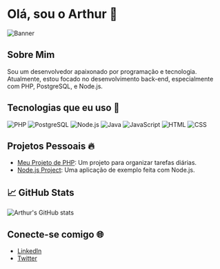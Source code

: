# Olá, sou o Arthur 👋

![Banner](https://via.placeholder.com/1200x400/0000FF/808080?text=Welcome+to+my+GitHub)

## Sobre Mim

Sou um desenvolvedor apaixonado por programação e tecnologia. Atualmente, estou focado no desenvolvimento back-end, especialmente com PHP, PostgreSQL, e Node.js.

## Tecnologias que eu uso 🚀

![PHP](https://img.shields.io/badge/PHP-007BFF?style=for-the-badge&logo=php&logoColor=white)
![PostgreSQL](https://img.shields.io/badge/PostgreSQL-336791?style=for-the-badge&logo=postgresql&logoColor=white)
![Node.js](https://img.shields.io/badge/Node.js-339933?style=for-the-badge&logo=node.js&logoColor=white)
![Java](https://img.shields.io/badge/Java-FF0000?style=for-the-badge&logo=java&logoColor=white)
![JavaScript](https://img.shields.io/badge/JavaScript-F7DF1E?style=for-the-badge&logo=javascript&logoColor=black)
![HTML](https://img.shields.io/badge/HTML-FF0000?style=for-the-badge&logo=html5&logoColor=white)
![CSS](https://img.shields.io/badge/CSS-1572B6?style=for-the-badge&logo=css3&logoColor=white)

## Projetos Pessoais 🔥

- [Meu Projeto de PHP](https://github.com/ArtJord/phpDiariamente): Um projeto para organizar tarefas diárias.
- [Node.js Project](https://github.com/ArtJord/NodeJsProject): Uma aplicação de exemplo feita com Node.js.

## 📈 GitHub Stats

![Arthur's GitHub stats](https://github-readme-stats.vercel.app/api?username=ArtJord&show_icons=true&count_private=true&hide_title=true&hide=prs&theme=radical)

## Conecte-se comigo 🌐

- [LinkedIn](https://www.linkedin.com/in/arthur-link)
- [Twitter](https://twitter.com/arthur)
